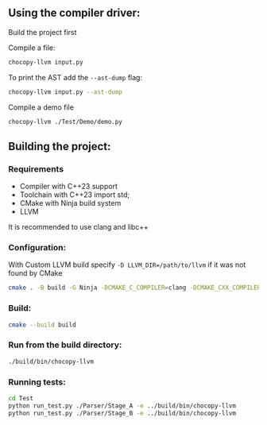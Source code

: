 ## Using the compiler driver:

Build the project first

Compile a file:
```bash
chocopy-llvm input.py
```

To print the AST add the `--ast-dump` flag:
```bash
chocopy-llvm input.py --ast-dump
```

Compile a demo file
```bash
chocopy-llvm ./Test/Demo/demo.py
```

## Building the project:

### Requirements

- Compiler with C++23 support
- Toolchain with C++23 import std;
- CMake with Ninja build system
- LLVM

It is recommended to use clang and libc++

### Configuration:
With Custom LLVM build specify `-D LLVM_DIR=/path/to/llvm` if it was not found by CMake
```bash
cmake . -B build -G Ninja -DCMAKE_C_COMPILER=clang -DCMAKE_CXX_COMPILER=clang++ -DCMAKE_CXX_FLAGS="-stdlib=libc++ -fno-rtti -fno-exceptions" -DCMAKE_EXPORT_COMPILE_COMMANDS=ON
```

### Build:
```bash
cmake --build build
```

### Run from the build directory:
```bash
./build/bin/chocopy-llvm
```

### Running tests:
```bash
cd Test
python run_test.py ./Parser/Stage_A -e ../build/bin/chocopy-llvm
python run_test.py ./Parser/Stage_B -e ../build/bin/chocopy-llvm
```
